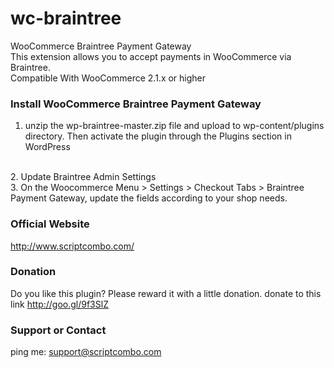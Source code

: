 wc-braintree
============

WooCommerce Braintree Payment Gateway
<br />
This extension allows you to accept payments in WooCommerce via Braintree. 
<br />
Compatible With	WooCommerce 2.1.x or higher


### Install WooCommerce Braintree Payment Gateway
1. unzip the wp-braintree-master.zip file and upload to wp-content/plugins directory. Then activate the plugin through the Plugins section in WordPress
<br />
2. Update Braintree Admin Settings
<br />
3. On the Woocommerce Menu > Settings > Checkout Tabs > Braintree Payment Gateway, update the fields according to your shop needs.
<br />

### Official Website
http://www.scriptcombo.com/

### Donation
Do you like this plugin?
Please reward it with a little donation.
donate to this link http://goo.gl/9f3SlZ

### Support or Contact
ping me: support@scriptcombo.com
